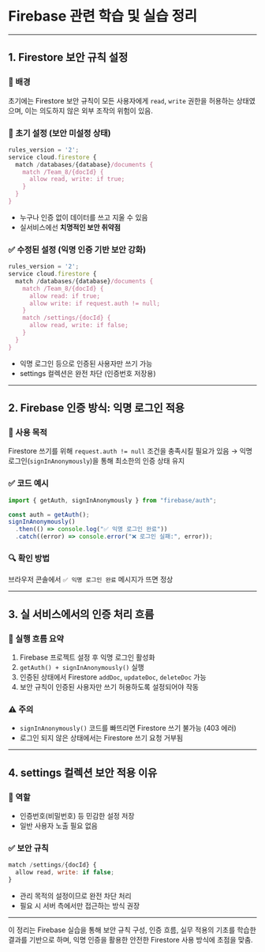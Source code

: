 # Firebase 관련 학습 및 실습 정리

---

## 1. Firestore 보안 규칙 설정

### 📌 배경  
초기에는 Firestore 보안 규칙이 모든 사용자에게 `read`, `write` 권한을 허용하는 상태였으며, 이는 의도하지 않은 외부 조작의 위험이 있음.

### 🚨 초기 설정 (보안 미설정 상태)
```js
rules_version = '2';
service cloud.firestore {
  match /databases/{database}/documents {
    match /Team_8/{docId} {
      allow read, write: if true;
    }
  }
}
```

- 누구나 인증 없이 데이터를 쓰고 지울 수 있음
- 실서비스에선 **치명적인 보안 취약점**

### ✅ 수정된 설정 (익명 인증 기반 보안 강화)
```js
rules_version = '2';
service cloud.firestore {
  match /databases/{database}/documents {
    match /Team_8/{docId} {
      allow read: if true;
      allow write: if request.auth != null;
    }
    match /settings/{docId} {
      allow read, write: if false;
    }
  }
}
```

- 익명 로그인 등으로 인증된 사용자만 쓰기 가능
- settings 컬렉션은 완전 차단 (인증번호 저장용)

---

## 2. Firebase 인증 방식: 익명 로그인 적용

### 🔐 사용 목적
Firestore 쓰기를 위해 `request.auth != null` 조건을 충족시킬 필요가 있음 → 익명 로그인(`signInAnonymously`)을 통해 최소한의 인증 상태 유지

### ✅ 코드 예시
```js
import { getAuth, signInAnonymously } from "firebase/auth";

const auth = getAuth();
signInAnonymously()
  .then(() => console.log("✅ 익명 로그인 완료"))
  .catch((error) => console.error("❌ 로그인 실패:", error));
```

### 🔍 확인 방법
브라우저 콘솔에서 `✅ 익명 로그인 완료` 메시지가 뜨면 정상

---

## 3. 실 서비스에서의 인증 처리 흐름

### 🔄 실행 흐름 요약
1. Firebase 프로젝트 설정 후 익명 로그인 활성화
2. `getAuth() + signInAnonymously()` 실행
3. 인증된 상태에서 Firestore `addDoc`, `updateDoc`, `deleteDoc` 가능
4. 보안 규칙이 인증된 사용자만 쓰기 허용하도록 설정되어야 작동

### ⚠️ 주의
- `signInAnonymously()` 코드를 빠뜨리면 Firestore 쓰기 불가능 (403 에러)
- 로그인 되지 않은 상태에서는 Firestore 쓰기 요청 거부됨

---

## 4. settings 컬렉션 보안 적용 이유

### 🔐 역할
- 인증번호(비밀번호) 등 민감한 설정 저장
- 일반 사용자 노출 필요 없음

### ✅ 보안 규칙
```js
match /settings/{docId} {
  allow read, write: if false;
}
```

- 관리 목적의 설정이므로 완전 차단 처리
- 필요 시 서버 측에서만 접근하는 방식 권장

---

이 정리는 Firebase 실습을 통해 보안 규칙 구성, 인증 흐름, 실무 적용의 기초를 학습한 결과를 기반으로 하며, 익명 인증을 활용한 안전한 Firestore 사용 방식에 초점을 맞춤.
